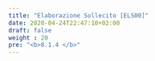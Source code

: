 ```yaml
---
title: "Elaborazione Sollecito [ELS00]"
date: 2020-04-24T22:47:10+02:00
draft: false
weight : 20
pre: "<b>8.1.4 </b>"
---
```



